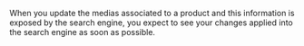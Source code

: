 When you update the medias associated to a product and this information is exposed by
the search engine, you expect to see your changes applied into the search engine as soon
as possible.
